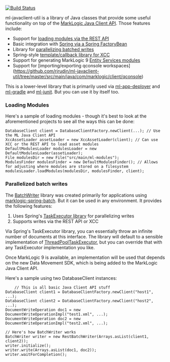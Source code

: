 [![Build Status](https://travis-ci.org/rjrudin/ml-javaclient-util.svg?branch=master)](https://travis-ci.org/rjrudin/ml-javaclient-util)

ml-javaclient-util is a library of Java classes that provide some useful functionality on top of 
the [MarkLogic Java Client API](http://docs.marklogic.com/guide/java). Those features include:

- Support for [loading modules via the REST API](https://github.com/rjrudin/ml-javaclient-util/tree/master/src/main/java/com/marklogic/client/modulesloader)
- Basic integration with [Spring via a Spring FactoryBean](https://github.com/rjrudin/ml-javaclient-util/tree/master/src/main/java/com/marklogic/client/spring)
- Library for [parallelizing batched writes](https://github.com/rjrudin/ml-javaclient-util/tree/master/src/main/java/com/marklogic/client/batch)
- Spring-style [template/callback library for XCC](https://github.com/rjrudin/ml-javaclient-util/tree/master/src/main/java/com/marklogic/xcc/template)
- Support for generating MarkLogic 9 [Entity Services modules](https://github.com/rjrudin/ml-javaclient-util/tree/master/src/main/java/com/marklogic/client/es)
- Support for [importing/exporting qconsole workspaces] (https://github.com/rjrudin/ml-javaclient-util/tree/master/src/main/java/com/marklogic/client/qconsole)
 
This is a lower-level library that is primarily used via [ml-app-deployer](https://github.com/rjrudin/ml-app-deployer) 
and [ml-gradle](https://github.com/rjrudin/ml-gradle) and [ml-junit](https://github.com/rjrudin/ml-junit). But you can use it by itself too.

### Loading Modules

Here's a sample of loading modules - though it's best to look at the aforementioned projects to see all the ways this can be done:

    DatabaseClient client = DatabaseClientFactory.newClient(...); // Use the ML Java Client API
    XccAssetLoader assetLoader = new XccAssetLoader(client); // Can use XCC or the REST API to load asset modules
    DefaultModulesLoader modulesLoader = new DefaultModulesLoader(assetLoader);
    File modulesDir = new File("src/main/ml-modules");
    ModulesFinder modulesFinder = new DefaultModulesFinder(); // Allows for adjusting where modules are stored on a filesystem
    modulesLoader.loadModules(modulesDir, modulesFinder, client);

### Parallelized batch writes

The [BatchWriter](https://github.com/rjrudin/ml-javaclient-util/tree/master/src/main/java/com/marklogic/client/batch) library
was created primarily for applications using [marklogic-spring-batch](https://github.com/sastafford/marklogic-spring-batch). But 
it can be used in any environment. It provides the following features:

1. Uses Spring's [TaskExecutor library](https://docs.spring.io/spring/docs/current/spring-framework-reference/html/scheduling.html) for parallelizing writes
1. Supports writes via the REST API or XCC

Via Spring's TaskExecutor library, you can essentially throw an infinite number of documents at this interface. The library
will default to a sensible implementation of [ThreadPoolTaskExecutor](http://docs.spring.io/spring-framework/docs/current/javadoc-api/org/springframework/scheduling/concurrent/ThreadPoolTaskExecutor.html),
but you can override that with any TaskExecutor implementation you like.

Once MarkLogic 9 is available, an implementation will be used that depends on the new Data Movement SDK, which is being
added to the MarkLogic Java Client API. 

Here's a sample using two DatabaseClient instances:

		// This is all basic Java Client API stuff
    DatabaseClient client1 = DatabaseClientFactory.newClient("host1", ...);
    DatabaseClient client2 = DatabaseClientFactory.newClient("host2", ...);
    DocumentWriteOperation doc1 = new DocumentWriteOperationImpl("test1.xml", ...);
    DocumentWriteOperation doc2 = new DocumentWriteOperationImpl("test2.xml", ...);
    
    // Here's how BatchWriter works
    BatchWriter writer = new RestBatchWriter(Arrays.asList(client1, client2));
    writer.initialize();
    writer.write(Arrays.asList(doc1, doc2));
    writer.waitForCompletion();